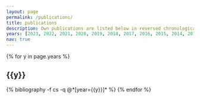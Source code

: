 ```yaml
---
layout: page
permalink: /publications/
title: publications
description: Own publications are listed below in reversed chronological order; author names are given in alphabetical order depending on the author's last name (if not stated differently). Preprints included and marked as such.
years: [2023, 2022, 2021, 2020, 2019, 2018, 2017, 2016, 2015, 2014, 2013]
nav: true
---
```


<div class="publications">

{% for y in page.years %}
  <h2 class="year">{{y}}</h2>
  {% bibliography -f cs -q @*[year={{y}}]* %}
{% endfor %}

</div>